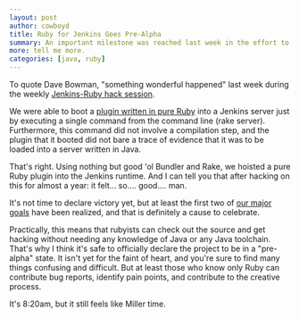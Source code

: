 ```yaml
---
layout: post
author: cowboyd
title: Ruby for Jenkins Goes Pre-Alpha
summary: An important milestone was reached last week in the effort to bring Ruby to Jenkins. Charles explains what it was, and what it means.
more: tell me more.
categories: [java, ruby]
---
```



To quote Dave Bowman, "something wonderful happened" last week during the weekly [Jenkins-Ruby hack session][1].

We were able to boot a [plugin written in pure Ruby][2] into a Jenkins server just by executing a single command from the command line (rake server). Furthermore, this command did not involve a compilation step, and the plugin that it booted did not bare a trace of evidence that it was to be loaded into a server written in Java.

That's right. Using nothing but good 'ol Bundler and Rake, we hoisted a pure Ruby plugin into the Jenkins runtime.
And I can tell you that after hacking on this for almost a year: it felt... so.... good.... man.

It's not time to declare victory yet, but at least the first two of [our major goals][3] have been realized, and that is definitely a cause to celebrate.

Practically, this means that rubyists can check out the source and get hacking without needing any knowledge of
Java or any Java toolchain. That's why I think it's safe to officially declare the project to be in
a "pre-alpha" state. It isn't yet for the faint of heart, and you're sure to find many things confusing and
difficult. But at least those who know only Ruby can contribute bug reports, identify pain points, and contribute
to the creative process.

It's 8:20am, but it still feels like Miller time.


[1]: http://wiki.jenkins-ci.org/display/JENKINS/Jenkins+plugin+development+in+Ruby  "Jenkins Ruby Hacking"
[2]: https://github.com/cowboyd/jenkins-prototype-ruby-plugin "Prototype Ruby Plugin"
[3]: /2011/05/12/what-it-take-to-bring-ruby-to-jenkins, "What it takes to bring Ruby to Jenkins"
